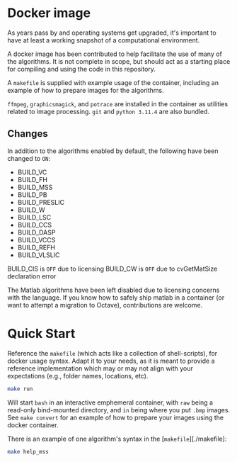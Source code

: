 # Docker image
As years pass by and operating systems get upgraded, it's important to have at least a working snapshot of a computational environment.

A docker image has been contributed to help facilitate the use of many of the algorithms. It is not complete in scope, but should act as a starting place for compiling and using the code in this repository.

A `makefile` is supplied with example usage of the container, including an example of how to prepare images for the algorithms.

`ffmpeg`, `graphicsmagick`, and `potrace` are installed in the container as utilities related to image processing. `git` and `python 3.11.4` are also bundled.


## Changes
In addition to the algorithms enabled by default, the following have been changed to `ON`:

- BUILD_VC
- BUILD_FH
- BUILD_MSS
- BUILD_PB
- BUILD_PRESLIC
- BUILD_W
- BUILD_LSC
- BUILD_CCS
- BUILD_DASP
- BUILD_VCCS
- BUILD_REFH
- BUILD_VLSLIC

BUILD_CIS is `OFF` due to licensing
BUILD_CW is `OFF` due to cvGetMatSize declaration error

The Matlab algorithms have been left disabled due to licensing concerns with the language.
If you know how to safely ship matlab in a container (or want to attempt a migration to Octave), contributions are welcome.


# Quick Start
Reference the `makefile` (which acts like a collection of shell-scripts), for docker usage syntax. Adapt it to your needs, as it is meant to provide a reference implementation which may or may not align with your expectations (e.g., folder names, locations, etc).

```bash
make run
```

Will start `bash` in an interactive emphemeral container, with `raw` being a read-only bind-mounted directory, and `in` being where you put `.bmp` images. See `make convert` for an example of how to prepare your images using the docker container.

There is an example of one algorithm's syntax in the [`makefile`][./makefile]:

```bash
make help_mss
```

